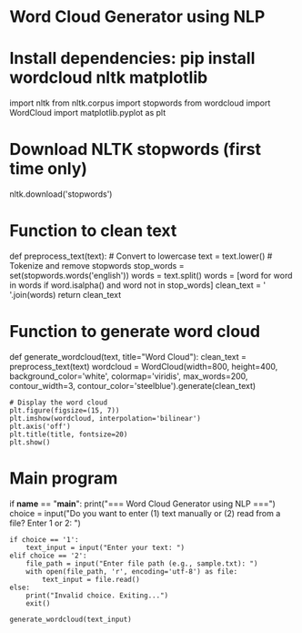 # Word Cloud Generator using NLP
# Install dependencies: pip install wordcloud nltk matplotlib

import nltk
from nltk.corpus import stopwords
from wordcloud import WordCloud
import matplotlib.pyplot as plt

# Download NLTK stopwords (first time only)
nltk.download('stopwords')

# Function to clean text
def preprocess_text(text):
    # Convert to lowercase
    text = text.lower()
    # Tokenize and remove stopwords
    stop_words = set(stopwords.words('english'))
    words = text.split()
    words = [word for word in words if word.isalpha() and word not in stop_words]
    clean_text = ' '.join(words)
    return clean_text

# Function to generate word cloud
def generate_wordcloud(text, title="Word Cloud"):
    clean_text = preprocess_text(text)
    wordcloud = WordCloud(width=800, height=400, background_color='white', colormap='viridis',
                          max_words=200, contour_width=3, contour_color='steelblue').generate(clean_text)

    # Display the word cloud
    plt.figure(figsize=(15, 7))
    plt.imshow(wordcloud, interpolation='bilinear')
    plt.axis('off')
    plt.title(title, fontsize=20)
    plt.show()

# Main program
if __name__ == "__main__":
    print("=== Word Cloud Generator using NLP ===")
    choice = input("Do you want to enter (1) text manually or (2) read from a file? Enter 1 or 2: ")

    if choice == '1':
        text_input = input("Enter your text: ")
    elif choice == '2':
        file_path = input("Enter file path (e.g., sample.txt): ")
        with open(file_path, 'r', encoding='utf-8') as file:
            text_input = file.read()
    else:
        print("Invalid choice. Exiting...")
        exit()

    generate_wordcloud(text_input)
